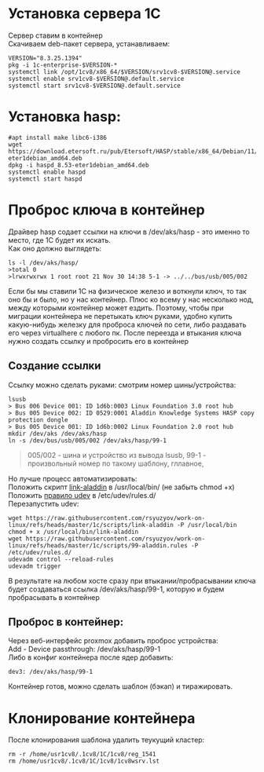 # Установка сервера 1С

Сервер ставим в контейнер  
Скачиваем deb-пакет сервера, устанавливаем:

```
VERSION="8.3.25.1394"
pkg -i 1c-enterprise-$VERSION-*
systemctl link /opt/1cv8/x86_64/$VERSION/srv1cv8-$VERSION@.service
systemctl enable srv1cv8-$VERSION@.default.service
systemctl start srv1cv8-$VERSION@.default.service
```

# Установка hasp:

```
#apt install make libc6-i386
wget https://download.etersoft.ru/pub/Etersoft/HASP/stable/x86_64/Debian/11/haspd_8.53-eter1debian_amd64.deb
dpkg -i haspd_8.53-eter1debian_amd64.deb
systemctl enable haspd
systemctl start haspd
```

# Проброс ключа в контейнер

Драйвер hasp содает ссылки на ключи в /dev/aks/hasp - это именно то место, где 1С будет их искать.  
Как оно должно выглядеть:

```
ls -l /dev/aks/hasp/
>total 0
>lrwxrwxrwx 1 root root 21 Nov 30 14:38 5-1 -> ../../bus/usb/005/002
```

Если бы мы ставили 1С на физическое железо и воткнули ключ, то так оно бы и было, но у нас контейнер.
Плюс ко всему у нас несколько нод, между которыми контейнер может ездить.
Поэтому, чтобы при миграции контейнера не перетыкать ключ руками, удобно купить какую-нибудь железку для проброса ключей по сети, либо раздавать его через virtualhere с любого пк.
После переезда и втыкания ключа нужно создать ссылку и пробросить его в контейнер

## Создание ссылки

Ссылку можно сделать руками: смотрим номер шины/устройства:

```
lsusb
> Bus 006 Device 001: ID 1d6b:0003 Linux Foundation 3.0 root hub
> Bus 005 Device 002: ID 0529:0001 Aladdin Knowledge Systems HASP copy protection dongle
> Bus 005 Device 001: ID 1d6b:0002 Linux Foundation 2.0 root hub
mkdir /dev/aks /dev/aks/hasp
ln -s /dev/bus/usb/005/002 /dev/aks/hasp/99-1
```

> 005/002 - шина и устройство из вывода lsusb, 99-1 - произвольный номер по такому шаблону, гллавное,

Но лучше процесс автоматизировать:  
Положить скрипт [link-aladdin](./scripts/link-aladdin) в /usr/local/bin/ (не забыть chmod +x)  
Положить [правило udev](./scripts/99-aladdin.rules) в /etc/udev/rules.d/  
Перезапустить udev:

```
wget https://raw.githubusercontent.com/rsyuzyov/work-on-linux/refs/heads/master/1c/scripts/link-aladdin -P /usr/local/bin
chmod + x /usr/local/bin/link-aladdin
wget https://raw.githubusercontent.com/rsyuzyov/work-on-linux/refs/heads/master/1c/scripts/99-aladdin.rules -P /etc/udev/rules.d/
udevadm control --reload-rules
udevadm trigger
```

В результате на любом хосте сразу при втыкании/пробрасывании ключа будет создаваться ссылка /dev/aks/hasp/99-1, которую и будем пробрасывать в контейнер

## Проброс в контейнер:

Через веб-интерфейс proxmox добавить проброс устройства:  
Add - Device passthrough: /dev/aks/hasp/99-1  
Либо в конфиг контейнера после ядер добавить:

```
dev3: /dev/aks/hasp/99-1
```

Контейнер готов, можно сделать шаблон (бэкап) и тиражировать.

# Клонирование контейнера

После клонирования шаблона удалить теукущий кластер:

```
rm -r /home/usr1cv8/.1cv8/1C/1cv8/reg_1541
rm /home/usr1cv8/.1cv8/1C/1cv8/1cv8wsrv.lst
```
